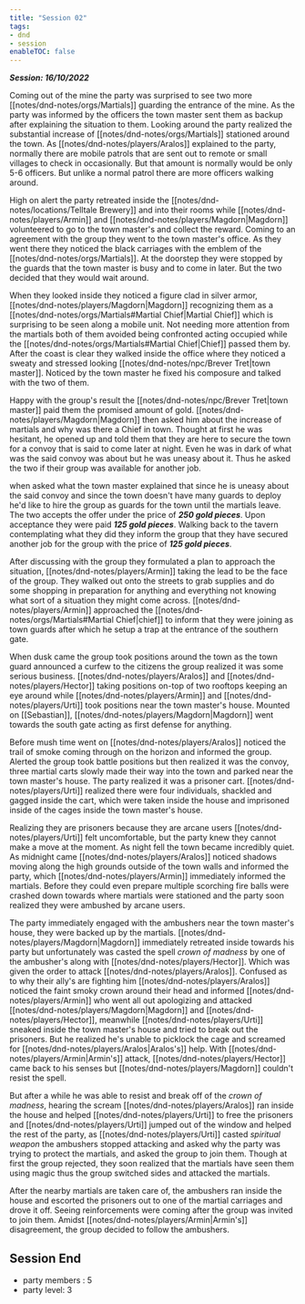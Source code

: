 ```yaml
---
title: "Session 02"
tags:
- dnd
- session
enableTOC: false
---
```


***Session: 16/10/2022***

Coming out of the mine the party was surprised to see two more [[notes/dnd-notes/orgs/Martials]] guarding the entrance of the mine. As the party was informed by the officers the town master sent them as backup after explaining the situation to them. Looking around the party realized the substantial increase of [[notes/dnd-notes/orgs/Martials]] stationed around the town. As [[notes/dnd-notes/players/Aralos]] explained to the party, normally there are mobile patrols that are sent out to remote or small villages to check in occasionally. But that amount is normally would be only 5-6 officers. But unlike a normal patrol there are more officers walking around. 

High on alert the party retreated inside the [[notes/dnd-notes/locations/Telltale Brewery]] and into their rooms while [[notes/dnd-notes/players/Armin]] and [[notes/dnd-notes/players/Magdorn|Magdorn]] volunteered to go to the town master's and collect the reward.  Coming to an agreement with the group they went to the town master's office. As they went there they noticed the black carriages with the emblem of the [[notes/dnd-notes/orgs/Martials]]. At the doorstep  they were stopped by the guards that the town master is busy and to come in later. But the two decided that they would wait around. 

When they looked inside they noticed a figure clad in silver armor, [[notes/dnd-notes/players/Magdorn|Magdorn]] recognizing them as a [[notes/dnd-notes/orgs/Martials#Martial Chief|Martial Chief]] which is surprising to be seen along a mobile unit. Not needing more attention from the martials both of them avoided being confronted acting occupied while the [[notes/dnd-notes/orgs/Martials#Martial Chief|Chief]] passed them by. After the coast is clear they walked inside the office where they noticed a sweaty and stressed looking [[notes/dnd-notes/npc/Brever Tret|town master]]. Noticed by the town master he fixed his composure and talked with the two of them. 

Happy with the group's result the [[notes/dnd-notes/npc/Brever Tret|town master]] paid them the promised amount of gold. [[notes/dnd-notes/players/Magdorn|Magdorn]] then asked him about the increase of martials and why was there a Chief in town. Thought at first he was hesitant, he opened up and told them that they are here to secure the town for a convoy that is said to come later at night. Even he was in dark of what was the said convoy was about but he was uneasy about it. Thus he asked the two if their group was available for another job.

when asked what the town master explained that since he is uneasy about the said convoy and since the town doesn't have many guards to deploy he'd like to hire the group as guards for the town until the martials leave. The two accepts the offer under the price of ***250 gold pieces***. Upon acceptance they were paid ***125 gold pieces***. Walking back to the tavern contemplating what they did they inform the group that they have secured another job for the group with the price of ***125 gold pieces***.

After discussing with the group they formulated a plan to approach the situation, [[notes/dnd-notes/players/Armin]] taking the lead to be the face of the group. They walked out onto the streets to grab supplies and do some shopping in preparation for anything and everything not knowing what sort of a situation they might come across. [[notes/dnd-notes/players/Armin]] approached the [[notes/dnd-notes/orgs/Martials#Martial Chief|chief]] to inform that they were joining as town guards after which he setup a trap at the entrance of the southern gate. 

When dusk came the group took positions around the town as the town guard announced a curfew to the citizens the group realized it was some serious business. [[notes/dnd-notes/players/Aralos]] and [[notes/dnd-notes/players/Hector]] taking positions on-top of two rooftops keeping an eye around while [[notes/dnd-notes/players/Armin]] and [[notes/dnd-notes/players/Urti]] took positions near the town master's house. Mounted on [[Sebastian]], [[notes/dnd-notes/players/Magdorn|Magdorn]] went towards the south gate acting as first defense for anything.

Before mush time went on [[notes/dnd-notes/players/Aralos]] noticed the trail of smoke coming through on the horizon and informed the group. Alerted the group took battle positions but then realized it was the convoy, three martial carts slowly made their way into the town and parked near the town master's house. The party realized it was a prisoner cart. [[notes/dnd-notes/players/Urti]] realized there were four individuals, shackled and gagged inside the cart, which were taken inside the house and imprisoned inside of the cages inside the town master's house.

Realizing they are prisoners because they are arcane users [[notes/dnd-notes/players/Urti]] felt uncomfortable, but the party knew they cannot make a move at the moment. As night fell the town became incredibly quiet. As midnight came [[notes/dnd-notes/players/Aralos]] noticed shadows moving along the high grounds outside of the town walls and informed the party, which [[notes/dnd-notes/players/Armin]] immediately informed the martials.  Before they could even prepare multiple scorching fire balls were crashed down towards where martials were stationed and the party soon realized they were ambushed by arcane users. 

The party immediately engaged with the ambushers near the town master's house, they were backed up by the martials. [[notes/dnd-notes/players/Magdorn|Magdorn]] immediately retreated inside towards his party but unfortunately was casted the spell *crown of madness* by one of the ambusher's along with [[notes/dnd-notes/players/Hector]]. Which was given the order to attack [[notes/dnd-notes/players/Aralos]]. Confused as to why their ally's are fighting him [[notes/dnd-notes/players/Aralos]] noticed the faint smoky crown around their head and informed [[notes/dnd-notes/players/Armin]] who went all out apologizing and attacked [[notes/dnd-notes/players/Magdorn|Magdorn]] and [[notes/dnd-notes/players/Hector]], meanwhile [[notes/dnd-notes/players/Urti]] sneaked inside the town master's house and tried to break out the prisoners. But he realized he's unable to picklock the cage and screamed for [[notes/dnd-notes/players/Aralos|Aralos's]] help. With [[notes/dnd-notes/players/Armin|Armin's]] attack, [[notes/dnd-notes/players/Hector]] came back to his senses but [[notes/dnd-notes/players/Magdorn]] couldn't resist the spell. 

But after a while he was able to resist and break off  of the *crown of madness*,  hearing the scream [[notes/dnd-notes/players/Aralos]] ran inside the house and helped [[notes/dnd-notes/players/Urti]] to free the prisoners and [[notes/dnd-notes/players/Urti]] jumped out of the window and helped the rest of the party, as [[notes/dnd-notes/players/Urti]] casted *spiritual weapon* the ambushers stopped attacking and asked why the party was trying to protect the martials, and asked the group to join them. Though at first the group rejected, they soon realized that the martials have seen them using magic thus the group switched sides and attacked the martials. 

After the nearby martials are taken care of, the ambushers ran inside the house and escorted the prisoners out to one of the martial carriages and drove it off. Seeing reinforcements were coming after the group was invited to join them. Amidst [[notes/dnd-notes/players/Armin|Armin's]] disagreement, the group decided to follow the ambushers. 

## Session End
- party members : 5
- party level: 3